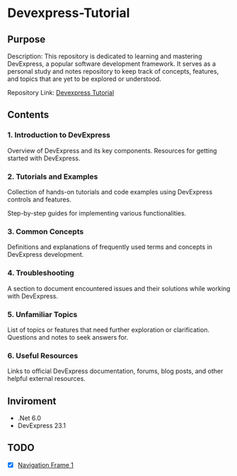 # Devexpress-Tutorial

## Purpose

Description: This repository is dedicated to learning and mastering DevExpress, a popular software development framework. It serves as a personal study and notes repository to keep track of concepts, features, and topics that are yet to be explored or understood.

Repository Link: [Devexpress Tutorial](https://github.com/MizzleAa/Devexpress-Tutorial)

## Contents

### 1. Introduction to DevExpress

Overview of DevExpress and its key components.
Resources for getting started with DevExpress.

### 2. Tutorials and Examples

Collection of hands-on tutorials and code examples using DevExpress controls and features.

Step-by-step guides for implementing various functionalities.

### 3. Common Concepts

Definitions and explanations of frequently used terms and concepts in DevExpress development.

### 4. Troubleshooting

A section to document encountered issues and their solutions while working with DevExpress.

### 5. Unfamiliar Topics

List of topics or features that need further exploration or clarification.
Questions and notes to seek answers for.

### 6. Useful Resources

Links to official DevExpress documentation, forums, blog posts, and other helpful external resources.


## Inviroment

- .Net 6.0 
- DevExpress 23.1 


## TODO

- [X] [Navigation Frame 1](./NavigationFrame1)
